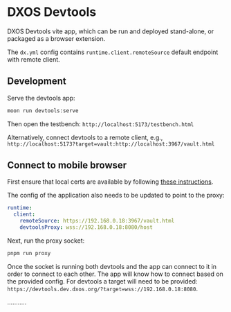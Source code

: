 # DXOS Devtools

DXOS Devtools vite app, which can be run and deployed stand-alone, or packaged as a browser extension.

The `dx.yml` config contains `runtime.client.remoteSource` default endpoint with remote client.

## Development

Serve the devtools app:

```bash
moon run devtools:serve
```

Then open the testbench: `http://localhost:5173/testbench.html`

Alternatively, connect devtools to a remote client,
e.g., `http://localhost:5173?target=vault:http://localhost:3967/vault.html`

## Connect to mobile browser

First ensure that local certs are available by following [these instructions](../../../REPOSITORY_GUIDE.md#mobile-development).

The config of the application also needs to be updated to point to the proxy:

```yaml
runtime:
  client:
    remoteSource: https://192.168.0.18:3967/vault.html
    devtoolsProxy: wss://192.168.0.18:8080/host
```

Next, run the proxy socket:

```bash
pnpm run proxy
```

Once the socket is running both devtools and the app can connect to it in order to connect to each other.
The app will know how to connect based on the provided config.
For devtools a target will need to be provided: `https://devtools.dev.dxos.org/?target=wss://192.168.0.18:8080`.

...........
